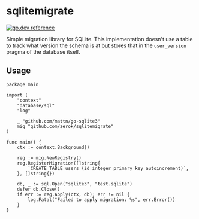 # sqlitemigrate

<a href="https://pkg.go.dev/github.com/zerok/sqlitemigrate?tab=doc"><img src="https://img.shields.io/badge/go.dev-reference-007d9c?logo=go&amp;logoColor=white&amp;style=flat-square" alt="go.dev reference"></a>

Simple migration library for SQLite. This implementation doesn't use a table to
track what version the schema is at but stores that in the `user_version`
pragma of the database itself.

## Usage

```
package main

import (
	"context"
	"database/sql"
	"log"

	_ "github.com/mattn/go-sqlite3"
	mig "github.com/zerok/sqlitemigrate"
)

func main() {
	ctx := context.Background()

	reg := mig.NewRegistry()
	reg.RegisterMigration([]string{
		`CREATE TABLE users (id integer primary key autoincrement)`,
	}, []string{})

	db, _ := sql.Open("sqlite3", "test.sqlite")
	defer db.Close()
	if err := reg.Apply(ctx, db); err != nil {
		log.Fatal("Failed to apply migration: %s", err.Error())
	}
}
```
